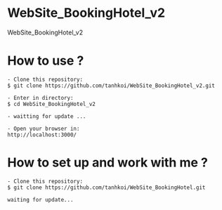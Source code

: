 # WebSite_BookingHotel_v2
WebSite_BookingHotel_v2

# How to use ?
```
- Clone this repository:
$ git clone https://github.com/tanhkoi/WebSite_BookingHotel_v2.git

- Enter in directory:
$ cd WebSite_BookingHotel_v2

- waitting for update ...

- Open your browser in:
http://localhost:3000/
```

# How to set up and work with me ?
```
- Clone this repository:
$ git clone https://github.com/tanhkoi/WebSite_BookingHotel.git

waiting for update...

```